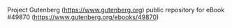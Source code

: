 Project Gutenberg (https://www.gutenberg.org) public repository for eBook #49870 (https://www.gutenberg.org/ebooks/49870)
